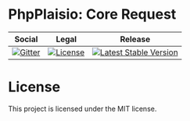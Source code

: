 # PhpPlaisio: Core Request

<table>
<thead>
<tr>
<th>Social</th>
<th>Legal</th>
<th>Release</th>
</tr>
</thead>
<tbody>
<tr>
<td>
<a href="https://gitter.im/PhpPlaisio/PhpPlaisio"><img src="https://badges.gitter.im/PhpPlaisio/PhpPlaisio.svg" alt="Gitter"/></a>
</td>
<td>
<a href="https://packagist.org/packages/plaisio/request-core"><img src="https://poser.pugx.org/plaisio/request-core/license" alt="License"/></a>
</td>
<td>
<a href="https://packagist.org/packages/plaisio/request-core"><img src="https://poser.pugx.org/plaisio/request-core/v/stable" alt="Latest Stable Version"/></a>
</td>
</tr>
</tbody>
</table>     

# License

This project is licensed under the MIT license.
